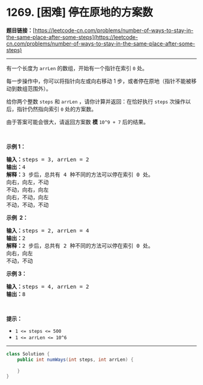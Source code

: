 # 1269. [困难] 停在原地的方案数

**题目链接：**[https://leetcode-cn.com/problems/number-of-ways-to-stay-in-the-same-place-after-some-steps](https://leetcode-cn.com/problems/number-of-ways-to-stay-in-the-same-place-after-some-steps)

---

<div class="content__1Y2H">
 <div class="notranslate">
  <p>有一个长度为&nbsp;<code>arrLen</code>&nbsp;的数组，开始有一个指针在索引&nbsp;<code>0</code> 处。</p> 
  <p>每一步操作中，你可以将指针向左或向右移动 1 步，或者停在原地（指针不能被移动到数组范围外）。</p> 
  <p>给你两个整数&nbsp;<code>steps</code> 和&nbsp;<code>arrLen</code> ，请你计算并返回：在恰好执行&nbsp;<code>steps</code>&nbsp;次操作以后，指针仍然指向索引&nbsp;<code>0</code> 处的方案数。</p> 
  <p>由于答案可能会很大，请返回方案数 <strong>模</strong>&nbsp;<code>10^9 + 7</code> 后的结果。</p> 
  <p>&nbsp;</p> 
  <p><strong>示例 1：</strong></p> 
  <pre class="language-text"><strong>输入：</strong>steps = 3, arrLen = 2
<strong>输出：</strong>4
<strong>解释：</strong>3 步后，总共有 4 种不同的方法可以停在索引 0 处。
向右，向左，不动
不动，向右，向左
向右，不动，向左
不动，不动，不动
</pre> 
  <p><strong>示例&nbsp; 2：</strong></p> 
  <pre class="language-text"><strong>输入：</strong>steps = 2, arrLen = 4
<strong>输出：</strong>2
<strong>解释：</strong>2 步后，总共有 2 种不同的方法可以停在索引 0 处。
向右，向左
不动，不动
</pre> 
  <p><strong>示例 3：</strong></p> 
  <pre class="language-text"><strong>输入：</strong>steps = 4, arrLen = 2
<strong>输出：</strong>8
</pre> 
  <p>&nbsp;</p> 
  <p><strong>提示：</strong></p> 
  <ul> 
   <li><code>1 &lt;= steps &lt;= 500</code></li> 
   <li><code>1 &lt;= arrLen&nbsp;&lt;= 10^6</code></li> 
  </ul> 
 </div>
</div>

---

```java
class Solution {
    public int numWays(int steps, int arrLen) {
        
    }
}
```